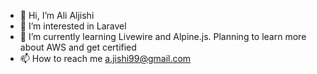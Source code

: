 - 👋 Hi, I’m Ali Aljishi
- 👀 I’m interested in Laravel 
- 🌱 I’m currently learning Livewire and Alpine.js. Planning to learn more about AWS and get certified
- 📫 How to reach me a.jishi99@gmail.com
